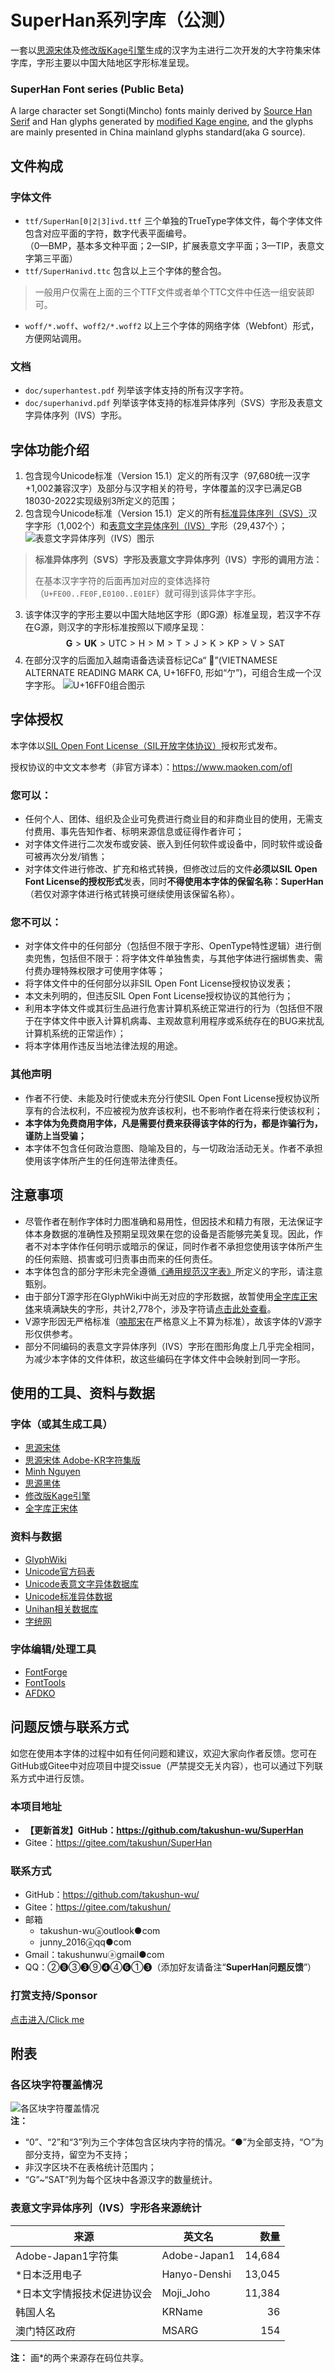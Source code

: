 # SuperHan系列字库（公测）
一套以[思源宋体](https://github.com/adobe-fonts/source-han-serif)及[修改版Kage引擎](https://github.com/ge9/kage-engine-2/)生成的汉字为主进行二次开发的大字符集宋体字库，字形主要以中国大陆地区字形标准呈现。

### SuperHan Font series (Public Beta)

A large character set Songti(Mincho) fonts mainly derived by [Source Han Serif](https://github.com/adobe-fonts/source-han-serif) and Han glyphs generated by [modified Kage engine](https://github.com/ge9/kage-engine-2/), and the glyphs are mainly presented in China mainland glyphs standard(aka G source).
## 文件构成
### 字体文件
- `ttf/SuperHan[0|2|3]ivd.ttf` 三个单独的TrueType字体文件，每个字体文件包含对应平面的字符，数字代表平面编号。<br>
（0—BMP，基本多文种平面；2—SIP，扩展表意文字平面；3—TIP，表意文字第三平面）
- `ttf/SuperHanivd.ttc` 包含以上三个字体的整合包。
> 一般用户仅需在上面的三个TTF文件或者单个TTC文件中任选一组安装即可。
- `woff/*.woff`、`woff2/*.woff2` 以上三个字体的网络字体（Webfont）形式，方便网站调用。
### 文档
- `doc/superhantest.pdf` 列举该字体支持的所有汉字字符。
- `doc/superhanivd.pdf` 列举该字体支持的标准异体序列（SVS）字形及表意文字异体序列（IVS）字形。
## 字体功能介绍
1. 包含现今Unicode标准（Version 15.1）定义的所有汉字（97,680统一汉字+1,002兼容汉字）及部分与汉字相关的符号，字体覆盖的汉字已满足GB 18030-2022实现级别3所定义的范围；
2. 包含现今Unicode标准（Version 15.1）定义的所有[标准异体序列（SVS）](https://www.unicode.org/versions/Unicode15.0.0/ch23.pdf#page=20)汉字字形（1,002个）和[表意文字异体序列（IVS）](https://www.unicode.org/reports/tr37/)字形（29,437个）；
![表意文字异体序列（IVS）图示](pic/IVS.png)<br>
> **标准异体序列（SVS）字形及表意文字异体序列（IVS）字形的调用方法：**
> 
> 在基本汉字字符的后面再加对应的变体选择符（`U+FE00..FE0F,E0100..E01EF`）就可得到该异体字字形。
3. 该字体汉字的字形主要以中国大陆地区字形（即G源）标准呈现，若汉字不存在G源，则汉字的字形标准按照以下顺序呈现：<br>
$$\textbf{G}>\textbf{UK}>\text{UTC}>\text{H}>\text{M}>\text{T}>\text{J}>\text{K}>\text{KP}>\text{V}>\text{SAT}$$
4. 在部分汉字的后面加入越南语备选读音标记Ca“ 𖿰”(VIETNAMESE ALTERNATE READING MARK CA, U+16FF0, 形如“亇”)，可组合生成一个汉字字形。
![U+16FF0组合图示](pic/combine16FF0.png)<br>
## 字体授权
本字体以[SIL Open Font License（SIL开放字体协议）](https://openfontlicense.org/open-font-license-official-text/)授权形式发布。

授权协议的中文文本参考（非官方译本）：https://www.maoken.com/ofl

### 您可以：
- 任何个人、团体、组织及企业可免费进行商业目的和非商业目的使用，无需支付费用、事先告知作者、标明来源信息或征得作者许可；
- 对字体文件进行二次发布或安装、嵌入到任何软件或设备中，同时软件或设备可被再次分发/销售；
- 对字体文件进行修改、扩充和格式转换，但修改过后的文件**必须以SIL Open Font License的授权形式**发表，同时**不得使用本字体的保留名称：SuperHan**（若仅对源字体进行格式转换可继续使用该保留名称）。

### 您不可以：
- 对字体文件中的任何部分（包括但不限于字形、OpenType特性逻辑）进行倒卖兜售，包括但不限于：将字体文件单独售卖，与其他字体进行捆绑售卖、需付费办理特殊权限才可使用字体等；
- 将字体文件中的任何部分以非SIL Open Font License授权协议发表；
- 本文未列明的，但违反SIL Open Font License授权协议的其他行为；
- 利用本字体文件或其衍生品进行危害计算机系统正常进行的行为（包括但不限于在字体文件中嵌入计算机病毒、主观故意利用程序或系统存在的BUG来扰乱计算机系统的正常运作）；
- 将本字体用作违反当地法律法规的用途。

### 其他声明
- 作者不行使、未能及时行使或未充分行使SIL Open Font License授权协议所享有的合法权利，不应被视为放弃该权利，也不影响作者在将来行使该权利；
- **本字体为免费商用字体，凡是需要付费来获得该字体的行为，都是诈骗行为，谨防上当受骗；**
- 本字体不包含任何政治意图、隐喻及目的，与一切政治活动无关。作者不承担使用该字体所产生的任何连带法律责任。
## 注意事项
- 尽管作者在制作字体时力图准确和易用性，但因技术和精力有限，无法保证字体本身数据的准确性及预期呈现效果在您的设备是否能够完美复现。因此，作者不对本字体作任何明示或暗示的保证，同时作者不承担您使用该字体所产生的任何索赔、损害或可归责事由而来的任何责任。
- 本字体包含的部分字形未完全遵循[《通用规范汉字表》](http://www.moe.gov.cn/jyb_sjzl/ziliao/A19/201306/t20130601_186002.html)所定义的字形，请注意甄别。
- 由于部分T源字形在GlyphWiki中尚无对应的字形数据，故暂使用[全字库正宋体](http://www.cns11643.gov.tw/)来填满缺失的字形，共计2,778个，涉及字符请[点击此处查看](text/t-miss.txt)。
- V源字形因无严格标准（[喃那宋](https://github.com/nomfoundation/font)在严格意义上不算为标准），故该字体的V源字形仅供参考。
- 部分不同编码的表意文字异体序列（IVS）字形在图形角度上几乎完全相同，为减少本字体的文件体积，故这些编码在字体文件中会映射到同一字形。
## 使用的工具、资料与数据
### 字体（或其生成工具）
- [思源宋体](https://github.com/adobe-fonts/source-han-serif)
- [思源宋体 Adobe-KR字符集版](https://github.com/adobe-type-tools/Adobe-KR/releases/tag/20190729)
- [Minh Nguyen](https://github.com/TKYKmori/Minh-Nguyen/)
- [思源黑体](https://github.com/adobe-fonts/source-han-sans)
- [修改版Kage引擎](https://github.com/ge9/kage-engine-2/)
- [全字库正宋体](https://data.gov.tw/dataset/5961)
### 资料与数据
- [GlyphWiki](https://zhs.glyphwiki.org/)
- [Unicode官方码表](https://www.unicode.org/charts/)
- [Unicode表意文字异体数据库](https://www.unicode.org/ivd/)
- [Unicode标准异体数据](https://www.unicode.org/Public/15.1.0/ucd/StandardizedVariants.txt)
- [Unihan相关数据库](https://www.unicode.org/Public/15.1.0/ucd/Unihan.zip)
- [字统网](https://zi.tools/)
### 字体编辑/处理工具
- [FontForge](https://fontforge.org/en-US/)
- [FontTools](https://github.com/fonttools/fonttools)
- [AFDKO](https://github.com/adobe-type-tools/afdko)
## 问题反馈与联系方式
如您在使用本字体的过程中如有任何问题和建议，欢迎大家向作者反馈。您可在GitHub或Gitee中对应项目中提交issue（严禁提交无关内容），也可以通过下列联系方式中进行反馈。
### 本项目地址
- **【更新首发】GitHub：https://github.com/takushun-wu/SuperHan**
- Gitee：https://gitee.com/takushun/SuperHan
### 联系方式
- GitHub：https://github.com/takushun-wu/
- Gitee：https://gitee.com/takushun/
- 邮箱
    * takushun-wuⓐoutlook●com
    * junny_2016ⓐqq●com
- Gmail：takushunwuⓐgmail●com
- QQ：②❽③❸⑨❹④❻①❸（添加好友请备注“**SuperHan问题反馈**”）
### 打赏支持/Sponsor
[点击进入/Click me](DONATE.md)
## 附表
### 各区块字符覆盖情况
![各区块字符覆盖情况](pic/stat.png)<br>
**注：**
- “0”、“2”和“3”列为三个字体包含区块内字符的情况。“●”为全部支持，“○”为部分支持，留空为不支持；
- 非汉字区块不在表格统计范围内；
- “G”~“SAT”列为每个区块中各源汉字的数量统计。
### 表意文字异体序列（IVS）字形各来源统计
| 来源                        | 英文名       | 数量   |
| --------------------------- | ------------ | -----: |
| Adobe-Japan1字符集          | Adobe-Japan1 | 14,684 |
| *日本泛用电子               | Hanyo-Denshi | 13,045 |
| *日本文字情报技术促进协议会 | Moji_Joho    | 11,384 |
| 韩国人名                    | KRName       |     36 |
| 澳门特区政府                | MSARG        |    154 |

**注：** 画*的两个来源存在码位共享。